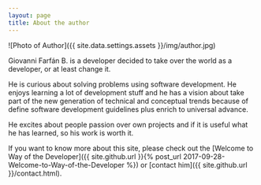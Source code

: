 ```yaml
---
layout: page
title: About the author
---
```


![Photo of Author]({{ site.data.settings.assets }}/img/author.jpg)

Giovanni Farfán B. is a developer decided to take over the world as a developer, or at least change it.

He is curious about solving problems using software development. He enjoys learning a lot of development
stuff and he has a vision about take part of the new generation of technical and conceptual trends because 
of define software development guidelines plus enrich to universal advance. 

He excites about people passion over own projects and if it is useful what he has learned, so his work is worth it.

If you want to know more about this site, please check out the [Welcome to Way of the Developer]({{ site.github.url }}{% post_url 2017-09-28-Welcome-to-Way-of-the-Developer %})
or [contact him]({{ site.github.url }}/contact.html).
